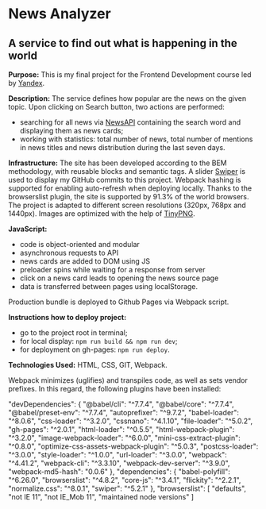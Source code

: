 # News Analyzer
## A service to find out what is happening in the world

**Purpose:** This is my final project for the Frontend Development course led by [Yandex](https://praktikum.yandex.ru/).

**Description:**  The service defines how popular are the news on the given topic.
Upon clicking on Search button, two actions are performed:
- searching for all news via [NewsAPI](https://newsapi.org) containing the search word and displaying them as news cards;
- working with statistics: total number of news, total number of mentions in news titles and news distribution during the last seven days.

**Infrastructure:**
The site has been developed according to the BEM methodology, with reusable blocks and semantic tags.
A slider [Swiper](https://swiperjs.com/) is used to display my GitHub commits to this project.
Webpack hashing is supported for enabling auto-refresh when deploying locally.
Thanks to the browserslist plugin, the site is supported by 91.3% of the world browsers.
The project is adapted to different screen resolutions (320px, 768px and 1440px).
Images are optimized with the help of [TinyPNG](https://tinypng.com).

**JavaScript:**
- code is object-oriented and modular
- asynchronous requests to API
- news cards are added to DOM using JS
- preloader spins while waiting for a response from server
- click on a news card leads to opening the news source page
- data is transferred between pages using localStorage.

Production bundle is deployed to Github Pages via Webpack script.

**Instructions how to deploy project:**
- go to the project root in terminal;
- for local display: `npm run build && npm run dev`;
- for deployment on gh-pages: `npm run deploy`.

**Technologies Used:** HTML, CSS, GIT, Webpack.

Webpack minimizes (uglifies) and transpiles code, as well as sets vendor prefixes.
In this regard, the following plugins have been installed:

"devDependencies": {
    "@babel/cli": "^7.7.4",
    "@babel/core": "^7.7.4",
    "@babel/preset-env": "^7.7.4",
    "autoprefixer": "^9.7.2",
    "babel-loader": "^8.0.6",
    "css-loader": "^3.2.0",
    "cssnano": "^4.1.10",
    "file-loader": "^5.0.2",
    "gh-pages": "^2.0.1",
    "html-loader": "^0.5.5",
    "html-webpack-plugin": "^3.2.0",
    "image-webpack-loader": "^6.0.0",
    "mini-css-extract-plugin": "^0.8.0",
    "optimize-css-assets-webpack-plugin": "^5.0.3",
    "postcss-loader": "^3.0.0",
    "style-loader": "^1.0.0",
    "url-loader": "^3.0.0",
    "webpack": "^4.41.2",
    "webpack-cli": "^3.3.10",
    "webpack-dev-server": "^3.9.0",
    "webpack-md5-hash": "0.0.6"
  },
  "dependencies": {
    "babel-polyfill": "^6.26.0",
    "browserslist": "^4.8.2",
    "core-js": "^3.4.1",
    "flickity": "^2.2.1",
    "normalize.css": "^8.0.1",
    "swiper": "^5.2.1"
  },
  "browserslist": [
    "defaults",
    "not IE 11",
    "not IE_Mob 11",
    "maintained node versions"
  ]
